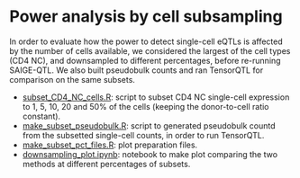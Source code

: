 # Power analysis by cell subsampling

In order to evaluate how the power to detect single-cell eQTLs is affected by the number of cells available, we considered the largest of the cell types (CD4 NC), and downsampled to different percentages, before re-running SAIGE-QTL.
We also built pseudobulk counts and ran TensorQTL for comparison on the same subsets.

* [subset_CD4_NC_cells.R](../../preprocessing/subset_CD4_NC_cells.R): script to subset CD4 NC single-cell expression to 1, 5, 10, 20 and 50% of the cells (keeping the donor-to-cell ratio constant).
* [make_subset_pseudobulk.R](../../preprocessing/make_subset_pseudobulk.R): script to generated pseudobulk countd from the subsetted single-cell counts, in order to run TensorQTL.
* [make_subset_pct_files.R](make_subset_pct_files.R): plot preparation files.
* [downsampling_plot.ipynb](downsampling_plot.ipynb): notebook to make plot comparing the two methods at different percentages of subsets.
